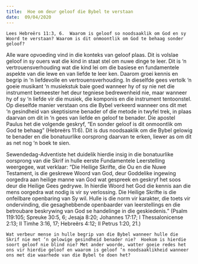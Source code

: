 ```yaml
---
title:  Hoe om deur geloof die Bybel te verstaan
date:  09/04/2020
---
```


`Lees Hebreërs 11:3, 6.  Waarom is geloof so noodsaaklik om God en sy Woord te verstaan? Waarom is dit onmoontlik om God te behaag sonder geloof?`

Alle ware opvoeding vind in die konteks van geloof plaas.  Dit is volslae geloof in sy ouers wat die kind in staat stel om nuwe dinge te leer.  Dit is ‘n vertrouensverhouding wat die kind lei om die basiese en fundamentele aspekte van die lewe en van liefde te leer ken. Daarom groei kennis en begrip in ‘n liefdevolle en vertrouensverhouding.  In dieselfde gees vertolk ‘n goeie musikant ‘n musiekstuk baie goed wanneer hy of sy nie net die instrument bemeester het deur tegniese bedrewenheid nie, maar wanneer hy of sy ‘n liefde vir die musiek, die komponis en die instrument tentoonstel.  Op dieselfde manier verstaan ons die Bybel verkeerd wanneer ons dit met ‘n gesindheid van skeptisisme benader of die metode in twyfel trek, in plaas daarvan om dit in ‘n gees van liefde en geloof te benader.  Die apostel Paulus het die volgende geskryf, “En sonder geloof is dit onmoontlik om God te behaag” (Hebreërs 11:6). Dit is dus noodsaaklik om die Bybel gelowig te benader en die bonatuurlike oorsprong daarvan te erken, liewer as om dit as net nog ‘n boek te sien.

Sewendedag-Adventiste het duidelik hierdie insig in die bonatuurlike oorsprong van die Skrif in hulle eerste Fundamentele Leerstelling weergegee, wat verklaar: “Die Heilige Skrifte, die Ou en die Nuwe Testament, is die geskrewe Woord van God, deur Goddelike ingewing oorgedra aan heilige manne van God wat gespreek en geskryf het soos deur die Heilige Gees gedrywe.  In hierdie Woord het God die kennis aan die mens oorgedra wat nodig is vir sy verlossing. Die Heilige Skrifte is die onfeilbare openbaring van Sy wil. Hulle is die norm vir karakter, die toets vir ondervinding, die gesaghebbende openbaarder van leerstellings en die betroubare beskrywing van God se handelinge in die geskiedenis.” (Psalm 119:105;  Spreuke 30:5, 6;  Jesaja 8:20; Johannes 17:17; I Thessalonicense 2:13; II Timhe 3:16, 17;  Hebreërs 4:12;  II Petrus 1:20, 21.)

`Wat verbeur mense in hulle begrip van die Bybel wanneer hulle die Skrif nie met ‘n gelowige gesindheid benader nie?  Hoekom is hierdie soort geloof nie blind nie? Met ander woorde, watter goeie redes het ons vir hierdie geloof en waarom is geloof ‘n noodsaaklikheid wanneer ons met die waarhede van die Bybel te doen het?`
